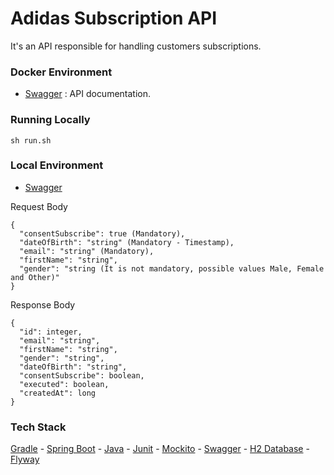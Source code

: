 # Adidas Subscription API
It's an API responsible for handling customers subscriptions.


### Docker Environment

* [Swagger](http://172.32.0.103:8989/swagger-ui.html) : API documentation.


### Running Locally

```
sh run.sh
```

### Local Environment

* [Swagger]( http://127.0.1.1:8989/swagger-ui.html)

Request Body
```
{
  "consentSubscribe": true (Mandatory),
  "dateOfBirth": "string" (Mandatory - Timestamp),
  "email": "string" (Mandatory),
  "firstName": "string",
  "gender": "string (It is not mandatory, possible values Male, Female and Other)"
}
```
Response Body
```
{
  "id": integer,
  "email": "string",
  "firstName": "string",
  "gender": "string",
  "dateOfBirth": "string",
  "consentSubscribe": boolean,
  "executed": boolean,
  "createdAt": long
}
```

### Tech Stack
[Gradle](https://gradle.org/) - [Spring Boot](https://projects.spring.io/spring-boot/) - [Java](https://www.oracle.com/java/technologies/javase/jdk13-archive-downloads.html) - [Junit](http://junit.org/) - [Mockito](http://site.mockito.org/) - [Swagger](https://swagger.io/) - [H2 Database](https://www.h2database.com/html/main.html) - [Flyway](https://flywaydb.org/)